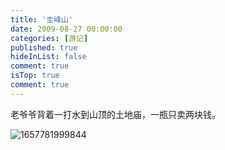```yaml
---
title: '圭峰山'
date: 2009-08-27 00:00:00
categories: [游记]
published: true
hideInList: false
comment: true 
isTop: true
comment: true
---
```


老爷爷背着一打水到山顶的土地庙，一瓶只卖两块钱。

![1657781999844](D:\1657781999844.jpg)